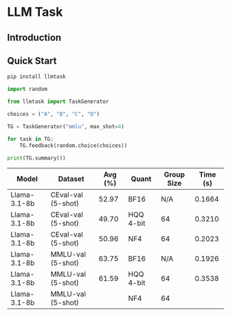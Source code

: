 # LLM Task

## Introduction



## Quick Start

```bash
pip install llmtask
```


```python
import random

from llmtask import TaskGenerator

choices = ("A", "B", "C", "D")

TG = TaskGenerator("mmlu", max_shot=4)

for task in TG:
    TG.feedback(random.choice(choices))

print(TG.summary())
```



| Model        | Dataset            | Avg (%) | Quant     | Group Size | Time (s) |
| ------------ | ------------------ | ------- | --------- | ---------- | -------- |
| Llama-3.1-8b | CEval-val (5-shot) | 52.97   | BF16      | N/A        | 0.1664   |
| Llama-3.1-8b | CEval-val (5-shot) | 49.70   | HQQ 4-bit | 64         | 0.3210   |
| Llama-3.1-8b | CEval-val (5-shot) | 50.96   | NF4       | 64         | 0.2023   |
| Llama-3.1-8b | MMLU-val (5-shot)  | 63.75   | BF16      | N/A        | 0.1926   |
| Llama-3.1-8b | MMLU-val (5-shot)  | 61.59   | HQQ 4-bit | 64         | 0.3538   |
| Llama-3.1-8b | MMLU-val (5-shot)  |         | NF4       | 64         |          |


